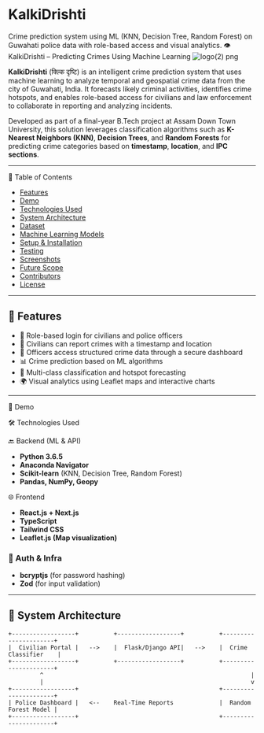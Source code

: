 # KalkiDrishti
Crime prediction system using ML (KNN, Decision Tree, Random Forest) on Guwahati police data with role-based access and visual analytics.
👁️ KalkiDrishti – Predicting Crimes Using Machine Learning
![logo(2) png](https://github.com/user-attachments/assets/9c49527b-e284-4f30-907d-9f6f17c1bab2)


**KalkiDrishti** (क्ल्कि दृष्टि) is an intelligent crime prediction system that uses machine learning to analyze temporal and geospatial crime data from the city of Guwahati, India. It forecasts likely criminal activities, identifies crime hotspots, and enables role-based access for civilians and law enforcement to collaborate in reporting and analyzing incidents.  

Developed as part of a final-year B.Tech project at Assam Down Town University, this solution leverages classification algorithms such as **K-Nearest Neighbors (KNN)**, **Decision Trees**, and **Random Forests** for predicting crime categories based on **timestamp**, **location**, and **IPC sections**.

---

📌 Table of Contents

- [Features](#features)
- [Demo](#demo)
- [Technologies Used](#technologies-used)
- [System Architecture](#system-architecture)
- [Dataset](#dataset)
- [Machine Learning Models](#machine-learning-models)
- [Setup & Installation](#setup--installation)
- [Testing](#testing)
- [Screenshots](#screenshots)
- [Future Scope](#future-scope)
- [Contributors](#contributors)
- [License](#license)

---

## 🚀 Features

- 🔐 Role-based login for civilians and police officers
- 📝 Civilians can report crimes with a timestamp and location
- 📂 Officers access structured crime data through a secure dashboard
- 📊 Crime prediction based on ML algorithms
- 🧠 Multi-class classification and hotspot forecasting
- 🌍 Visual analytics using Leaflet maps and interactive charts

---

🎥 Demo



🛠️ Technologies Used

🔙 Backend (ML & API)
- **Python 3.6.5**
- **Anaconda Navigator**
- **Scikit-learn** (KNN, Decision Tree, Random Forest)
- **Pandas, NumPy, Geopy**

🌐 Frontend
- **React.js + Next.js**
- **TypeScript**
- **Tailwind CSS**
- **Leaflet.js (Map visualization)**

### 🔐 Auth & Infra
- **bcryptjs** (for password hashing)
- **Zod** (for input validation)

---

## 🧠 System Architecture

```plaintext
+------------------+          +------------------+          +----------------------+
|  Civilian Portal |   -->    |  Flask/Django API|   -->    |  Crime Classifier    |
+------------------+          +------------------+          +----------------------+
         ^                                                           |
         |                                                           v
+------------------+                                        +----------------------+
| Police Dashboard |   <--    Real-Time Reports             |  Random Forest Model |
+------------------+                                        +----------------------+

